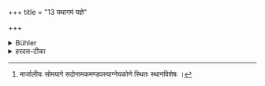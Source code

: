 +++
title = "13 यथागमं यज्ञे"

+++

<details><summary>Bühler</summary>

13. At a sacrifice (the vessels must be cleaned) according to the precepts of the Veda.
</details>

<details><summary>हरदत्त-टीका</summary>

## सूत्रम्
यथागमं यज्ञे ॥ १३ ॥  
## टिप्पनी
यज्ञपात्रं तु यथागम शोधितं प्रयत भवति । तद्यथा अग्निहोत्रहवणी दभैरद्भिः प्रक्षालिता, सोमपात्राणि [^१]'मार्जालीये प्रक्षालितानि, आज्यपात्राण्युष्णेन वारिणा ॥ १३ ॥  

[^१]:

    मार्जालीयः सोमयागे सदोनामकमण्डपस्याग्नेयकोणे स्थितः स्थानविशेषः ।
</details>
